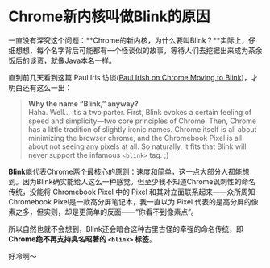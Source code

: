 # Chrome新内核叫做Blink的原因

一直没有深究这个问题：**Chrome的新内核，为什么要叫Blink？**实际上，仔细想想，每个名字背后可能都有一个怪谈似的故事，等待人们去挖据出来成为茶余饭后的谈资，就像Java本名一样。

直到前几天看到这篇 Paul Iris 访谈([Paul Irish on Chrome Moving to Blink](http://alistapart.com/blog/post/paul-irish-on-chrome-moving-to-blink))，才明白还有这么一出：

> **Why the name “Blink,” anyway?**  
Haha. Well… it’s a two parter. First, Blink evokes a certain feeling of speed and simplicity—two core principles of Chrome. Then, Chrome has a little tradition of slightly ironic names. Chrome itself is all about minimizing the browser chrome, and the Chromebook Pixel is all about not seeing any pixels at all. So naturally, it fits that Blink will never support the infamous `<blink>` tag. ;)

**Blink**能代表Chrome两个最核心的原则：速度和简单，这一点大部分人都能想到。因为Blink确实能给人这么一种感觉。但至少我不知道Chrome讽刺性的命名传统，没能将 Chromebook Pixel 中的 Pixel 和其对立面联系起来——众所周知Chromebook Pixel是一款高分屏笔记本，我一直以为 Pixel 代表的是高分屏的像素之多，但实则，却是更简单的反面——“你看不到像素点”。

所以自然也就不会想到，Blink还会暗合这种古里古怪的牵强的命名传统，即**Chrome绝不再支持臭名昭著的 `<blink>` 标签**。

好冷啊～